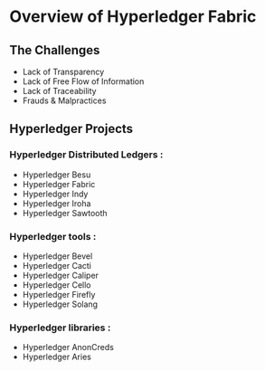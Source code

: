 # Overview of Hyperledger Fabric

## The Challenges

- Lack of Transparency
- Lack of Free Flow of Information
- Lack of Traceability
- Frauds & Malpractices

## Hyperledger Projects

### Hyperledger Distributed Ledgers :

- Hyperledger Besu
- Hyperledger Fabric
- Hyperledger Indy
- Hyperledger Iroha
- Hyperledger Sawtooth

### Hyperledger tools :

- Hyperledger Bevel
- Hyperledger Cacti
- Hyperledger Caliper
- Hyperledger Cello
- Hyperledger Firefly
- Hyperledger Solang

### Hyperledger libraries :

- Hyperledger AnonCreds
- Hyperledger Aries
